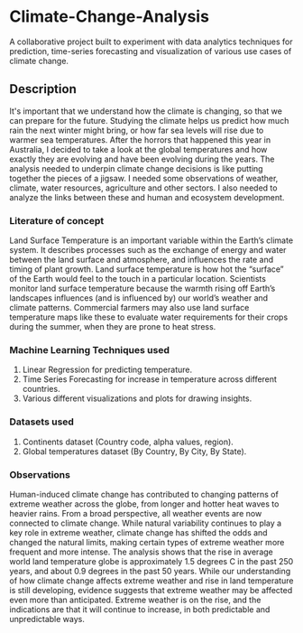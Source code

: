 # Climate-Change-Analysis
A collaborative project built to experiment with data analytics techniques for prediction, time-series forecasting and visualization of various use cases of climate change.

## Description

It's important that we understand how the climate is changing, so that we can prepare for the future. Studying the climate helps us predict how much rain the next winter might bring, or how far sea levels will rise due to warmer sea temperatures. 
After the horrors that happened this year in Australia, I decided to take a look at the global temperatures and how exactly they are evolving and have been evolving during the years.
The analysis needed to underpin climate change decisions is like putting together the pieces of a jigsaw. I needed some observations of weather, climate, water resources, agriculture and other sectors. I also needed to analyze the links between these and human and ecosystem development.

### Literature of concept

Land Surface Temperature is an important variable within the Earth’s climate system. It describes processes such as the exchange of energy and water between the land surface and atmosphere, and influences the rate and timing of plant growth. Land surface temperature is how hot the “surface” of the Earth would feel to the touch in a particular location. 
Scientists monitor land surface temperature because the warmth rising off Earth’s landscapes influences (and is influenced by) our world’s weather and climate patterns. Commercial farmers may also use land surface temperature maps like these to evaluate water requirements for their crops during the summer, when they are prone to heat stress.

### Machine Learning Techniques used

1. Linear Regression for predicting temperature.
2. Time Series Forecasting for increase in temperature across different countries.
3. Various different visualizations and plots for drawing insights.

### Datasets used

1. Continents dataset (Country code, alpha values, region).
2. Global temperatures dataset (By Country, By City, By State).

### Observations

Human-induced climate change has contributed to changing patterns of extreme weather across the globe, from longer and hotter heat waves to heavier rains. From a broad perspective, all weather events are now connected to climate change.
While natural variability continues to play a key role in extreme weather, climate change has shifted the odds and changed the natural limits, making certain types of extreme weather more frequent and more intense.
The analysis shows that the rise in average world land temperature globe is approximately 1.5 degrees C in the past 250 years, and about 0.9 degrees in the past 50 years.
While our understanding of how climate change affects extreme weather and rise in land temperature is still developing, evidence suggests that extreme weather may be affected even more than anticipated. Extreme weather is on the rise, and the indications are that it will continue to increase, in both predictable and unpredictable ways.

